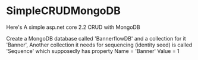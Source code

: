 # SimpleCRUDMongoDB

Here's A simple asp.net core 2.2 CRUD with MongoDB 

Create a MongoDB database called 'BannerflowDB' and a collection for it 'Banner', 
Another collection it needs for sequencing (identity seed) is called 'Sequence' which supposedly has property 
  Name = 'Banner' 
  Value = 1
